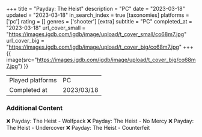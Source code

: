 +++
title = "Payday: The Heist"
description = "PC"
date = "2023-03-18"
updated = "2023-03-18"
in_search_index = true
[taxonomies]
platforms = ['pc']
rating = []
genres = ['shooter']
[extra]
subtitle = "PC"
completed_at = "2023-03-18"
url_cover_small = "https://images.igdb.com/igdb/image/upload/t_cover_small/co68m7.jpg"
url_cover_big = "https://images.igdb.com/igdb/image/upload/t_cover_big/co68m7.jpg"
+++
{{ image(src="https://images.igdb.com/igdb/image/upload/t_cover_big/co68m7.jpg") }}

|              |            |
| ------------ | ---------- |
| Played platforms    | PC |
| Completed at | 2023/03/18 |



### Additional Content


❌ Payday: The Heist - Wolfpack
❌ Payday: The Heist - No Mercy
❌ Payday: The Heist - Undercover
❌ Payday: The Heist - Counterfeit